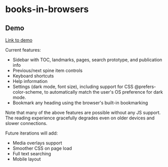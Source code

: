# books-in-browsers

## Demo

[Link to demo](https://daisy.github.io/books-in-browsers/demos/action-for-heroes/index.html)

Current features: 

* Sidebar with TOC, landmarks, pages, search prototype, and publication info
* Previous/next spine item controls
* Keyboard shortcuts
* Help information
* Settings (dark mode, font size), including support for CSS @prefers-color-scheme, to automatically match the user's OS preference for dark mode.
* Bookmark any heading using the browser's built-in bookmarking

Note that many of the above features are possible without any JS support. The reading experience gracefully degrades even on older devices and slower connections. 

Future iterations will add:

* Media overlays support
* Smoother CSS on page load
* Full text searching
* Mobile layout